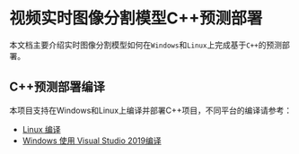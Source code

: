 # 视频实时图像分割模型C++预测部署

本文档主要介绍实时图像分割模型如何在`Windows`和`Linux`上完成基于`C++`的预测部署。

## C++预测部署编译

本项目支持在Windows和Linux上编译并部署C++项目，不同平台的编译请参考：
- [Linux 编译](./docs/linux_build.md)
- [Windows 使用 Visual Studio 2019编译](./docs/windows_build.md)

